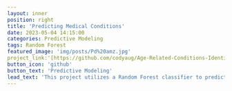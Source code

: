 ```yaml
---
layout: inner
position: right
title: 'Predicting Medical Conditions'
date: 2023-05-04 14:15:00
categories: Predictive Modeling
tags: Random Forest 
featured_image: 'img/posts/Pd%20amz.jpg'
project_link:'[https://github.com/codyaug/Age-Related-Conditions-Identification]'
button_icon: 'github'
button_text: 'Predictive Modeling'
lead_text: 'This project utilizes a Random Forest classifier to predict age-related conditions based on a dataset, performing data preprocessing, visualizations, and model evaluation.'
---
```


